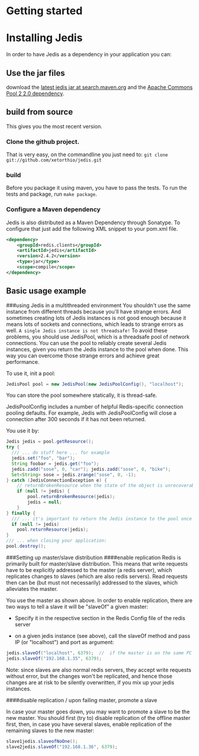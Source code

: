 # Getting started

# Installing Jedis
In order to have Jedis as a dependency in your application you can:
## Use the jar files
download the [latest jedis jar at search.maven.org](http://search.maven.org/#artifactdetails%7Credis.clients%7Cjedis%7C2.4.2%7Cjar) and the [Apache Commons Pool 2  2.0 dependency](http://search.maven.org/#artifactdetails%7Corg.apache.commons%7Ccommons-pool2%7C2.0%7Cjar).

## build from source 
This gives you the most recent version. 
### Clone the github project. 
That is very easy, on the commandline you just need to:
```git clone git://github.com/xetorthio/jedis.git```
### build
Before you package it using maven, you have to pass the tests.
To run the tests and package, run ```make package```.
 
### Configure a Maven dependency
Jedis is also distributed as a Maven Dependency through Sonatype. To configure that just add the following XML snippet to your pom.xml file.

```xml
<dependency>
    <groupId>redis.clients</groupId>
    <artifactId>jedis</artifactId>
    <version>2.4.2</version>
    <type>jar</type>
    <scope>compile</scope>
</dependency>
```
## Basic usage example 
###using Jedis in a multithreaded environment
You shouldn't use the same instance from different threads because you'll have strange errors. 
And sometimes creating lots of Jedis instances is not good enough because it means lots of sockets and connections, which leads to strange errors as well. 
```A single Jedis instance is not threadsafe!```
To avoid these problems, you should use JedisPool, which is a threadsafe pool of network connections. 
You can use the pool to reliably create several Jedis instances, given you return the Jedis instance to the pool when done. This way you can overcome those strange errors and achieve great performance.

To use it, init a pool:
```java
JedisPool pool = new JedisPool(new JedisPoolConfig(), "localhost");
```

You can store the pool somewhere statically, it is thread-safe. 

JedisPoolConfig includes a number of helpful Redis-specific connection pooling defaults. For example, Jedis with JedisPoolConfig will close a connection after 300 seconds if it has not been returned.

You use it by:

```java
Jedis jedis = pool.getResource();
try {
  /// ... do stuff here ... for example
  jedis.set("foo", "bar");
  String foobar = jedis.get("foo");
  jedis.zadd("sose", 0, "car"); jedis.zadd("sose", 0, "bike"); 
  Set<String> sose = jedis.zrange("sose", 0, -1);
} catch (JedisConnectionException e) {
    // returnBrokenResource when the state of the object is unrecoverable
    if (null != jedis) {
    	pool.returnBrokenResource(jedis);
    	jedis = null;
    }
} finally {
  /// ... it's important to return the Jedis instance to the pool once you've finished using it
  if (null != jedis)
  	pool.returnResource(jedis);
}
/// ... when closing your application:
pool.destroy();
```

###Setting up master/slave distribution 
####enable replication
Redis is primarily built for master/slave distribution. This means that write requests have to be explicitly addressed to the master (a redis server), which replicates changes to slaves (which are also redis servers). Read requests then can be (but must not necessarily) addressed to the slaves, which alleviates the master.

You use the master as shown above. In order to enable replication, there are two ways to tell a slave it will be "slaveOf" a given master: 

* Specify it in the respective section in the Redis Config file of the redis server

* on a given jedis instance (see above), call the slaveOf method and pass IP (or "localhost") and port as argument:

```java
jedis.slaveOf("localhost", 6379);  //  if the master is on the same PC which runs your code
jedis.slaveOf("192.168.1.35", 6379); 
```

Note: since slaves are also normal redis servers, they accept write requests without error, but the changes won't be replicated, and hence those changes are at risk to be silently overwritten, if you mix up your jedis instances.

####disable replication / upon failing master, promote a slave

In case your master goes down, you may want to promote a slave to be the new master. You should first (try to) disable replication of the offline master first, then, in case you have several slaves, enable replication of the remaining slaves to the new master:

```java
slave1jedis.slaveofNoOne();
slave2jedis.slaveOf("192.168.1.36", 6379); 
```